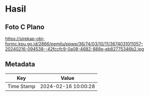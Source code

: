 # Hasil

## Foto C Plano

https://sirekap-obj-formc.kpu.go.id/2866/pemilu/ppwp/36/74/03/10/11/3674031011057-20240216-094538--42fccfc9-0a08-4682-888e-eb82775346b2.jpg


## Metadata

| Key        | Value               |
| ---------- | ------------------- |
| Time Stamp | 2024-02-16 10:00:28 |



